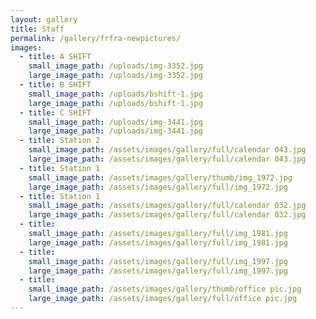 ```yaml
---
layout: gallery
title: Staff
permalink: /gallery/frfra-newpictures/
images:
  - title: A SHIFT
    small_image_path: /uploads/img-3352.jpg
    large_image_path: /uploads/img-3352.jpg
  - title: B SHIFT
    small_image_path: /uploads/bshift-1.jpg
    large_image_path: /uploads/bshift-1.jpg
  - title: C SHIFT
    small_image_path: /uploads/img-3441.jpg
    large_image_path: /uploads/img-3441.jpg
  - title: Station 2
    small_image_path: /assets/images/gallery/full/calendar 043.jpg
    large_image_path: /assets/images/gallery/full/calendar 043.jpg
  - title: Station 1
    small_image_path: /assets/images/gallery/thumb/img_1972.jpg
    large_image_path: /assets/images/gallery/full/img_1972.jpg
  - title: Station 1
    small_image_path: /assets/images/gallery/full/calendar 032.jpg
    large_image_path: /assets/images/gallery/full/calendar 032.jpg
  - title:
    small_image_path: /assets/images/gallery/full/img_1981.jpg
    large_image_path: /assets/images/gallery/full/img_1981.jpg
  - title:
    small_image_path: /assets/images/gallery/full/img_1997.jpg
    large_image_path: /assets/images/gallery/full/img_1997.jpg
  - title:
    small_image_path: /assets/images/gallery/thumb/office pic.jpg
    large_image_path: /assets/images/gallery/full/office pic.jpg
---
```


